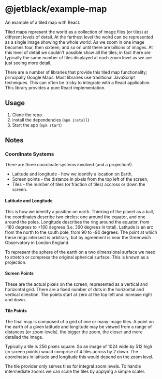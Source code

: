 # @jetblack/example-map

An example of a tiled map with React.

Tiled maps represent the world as a collection of image files (or tiles) at different levels of detail.
At the farthest level the wolrd can be represented as a single image showing the whole world.
As we zoom in one image becomes four, then sixteen, and so on until there are billions of images.
At this level of detail we couldn't possible show all the tiles; in fact
there are typically the same number of tiles displayed at each zoom level as we are just seeing
more detail.

There are a number of libraries that provide this tiled map functionality;
principally Google Maps. Most libraries use traditional JavaScript techniques. This can often be tricky to integrate with a React application.
This library provides a pure React implementation.

## Usage

1. Clone the repo.
2. Install the dependencies (`npm install`)
3. Start the app (`npm start`)

## Notes

### Coordinate Systems

There are three coordinate systems involved (and a projection!).

* Latitude and longitude - how we identify a location on Earth,
* Screen points - the distance in pixels from the top left of the screen,
* Tiles - the number of tiles (or fraction of tiles) accross or down the screen.

#### Latitude and Longitude

This is how we identify a position on earth. Thinking of the planet as a ball,
the coordinates describe two circles; one around the equator, and one around the poles. Longitude describes the ring around the equator, from -180 degrees to +180 degrees (i.e. 360 degrees in total). Latitude is an arc from the north to the south pole, from 90 to -90 degrees. The point at which these rings intersect is arbitrary, but by agreement is near the
Greenwich Observatory in London England.

To represent the sphere of the earth on a two dimensional surface
we need to stretch or compress the original spherical surface. This is
known as a projection.

#### Screen Points

These are the actual pixels on the screen, represented as a vertical and
horizontal grid. There are a fixed number of dots in the horizontal and vertical direction.
The points start at zero at the top left and increase right and down.

#### Tile Points

The final map is composed of a grid of one or many image tiles. A point on
the earth of a given latitude and longitude may be viewed from a range of
distances (or zoom levels). the bigger the zoom, the closer and more detailed the image.

Typically a tile is 256 pixels square. So an image of 1024 wide by 512 high
(in screen points) would comprise of 4 tiles across by 2 down.
The coordinates in latitude and longitude this would depend on
the zoom level.

The tile provider only serves tiles for integral zoom levels. To handle
intermediate zooms we can scale the tiles by applying a simple scaler.